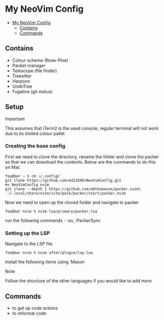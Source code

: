 # My NeoVim Config

<!--toc:start-->
- [My NeoVim Config](#my-neovim-config)
  - [Contains](#contains)
  - [Commands](#commands)
<!--toc:end-->

## Contains
- Colour scheme (Rose-Pine)
- Packet manager 
- Telescope (file finder)
- Treesitter
- Harpoon
- UndoTree
- Fugative (git status)

## Setup
> [!IMPORTANT]
> This assumes that iTerm2 is the used console, regular terminal will not
work due to its limited colour pallet

### Creating the base config
First we need to clone the directory, rename the folder and clone the 
packer so that we can download the contents. Below are the commands to 
do this on Mac
```Console
foo@bar ~ % cd ~/.config/
git clone https://github.com/ed22699/NeoVimConfig.git
mv NeoVimConfig nvim
git clone --depth 1 https://github.com/wbthomason/packer.nvim\
 ~/.local/share/nvim/site/pack/packer/start/packer.nvim
```
Now we need to open up the cloned folder and navigate to packer
```Console 
foo@bar nvim % nvim lua/primary/packer.lua
```
run the following commands - :so, :PackerSync
### Setting up the LSP
Navigate to the LSP file 
```Console
foo@bar nvim % nvim after/plugin/lsp.lua
```
Install the following items using :Mason
> [!NOTE]
> Follow the structure of the other languages if you would like to add more


## Commands 
- <F4> to get up code actions
- <F3> to reformat code
